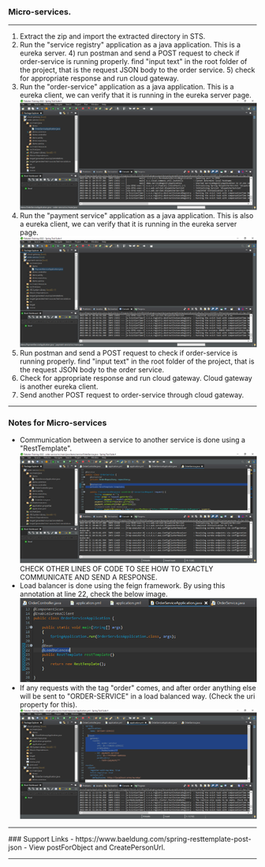 ### Micro-services.
<hr />
<ol>
	<li>
		Extract the zip and import the extracted directory in STS.
	</li>
	<li>
		Run the "service registry" application as a java application. This is a eureka server.
		4) run postman and send a POST request to check if order-service is running properly. find "input text" in the root folder of the project, that is the request JSON body to the order service.
		5) check for appropriate response and run cloud gateway.
	</li>
	<li>
		Run the "order-service" application as a java application. This is a eureka client, we can verify that it is running in the eureka server page.
		<img src="Screenshots/run this order service selected file as a java application.PNG"/>
	</li>
	<li>
		Run the "payment service" application as a java application. This is also a eureka client, we can verify that it is running in the eureka server page.
		<img src="Screenshots/run this payment service selected file as a java application.PNG"/>
	</li>
	<li>
		Run postman and send a POST request to check if order-service is running properly. find "input text" in the root folder of the project, that is the request JSON body to the order service.
	</li>
	<li>
		Check for appropriate response and run cloud gateway. Cloud gateway is another eureka client.
	</li>
	<li>
		Send another POST request to order-service through cloud gateway.
	</li>
</ol>
<hr />

### Notes for Micro-services
<ul>
	<li>
		Communication between a service to another service is done using a "RestTemplate".
		<img src="Screenshots/service to service communication, order service with payment service.PNG" />
		CHECK OTHER LINES OF CODE TO SEE HOW TO EXACTLY COMMUNICATE AND SEND A RESPONSE.
	</li>
	<li>
		Load balancer is done using the feign framework. By using this annotation at line 22, check the below image.
		<img src="Screenshots/load balancer, feign framework does this by just putting this annotation in our application.PNG" />
	</li>
	<li>
		If any requests with the tag "order" comes, and after order anything else will be sent to "ORDER-SERVICE" in a load balanced way. (Check the uri property for this).
		<img src="Screenshots/application yaml for gateway.PNG" />
	</li>
</ul>
<hr />
### Support Links - 
https://www.baeldung.com/spring-resttemplate-post-json - View postForObject and CreatePersonUrl.
<hr />